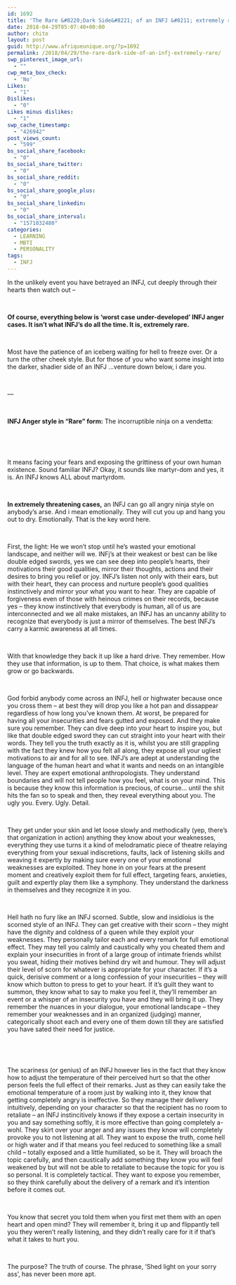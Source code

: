 ```yaml
---
id: 1692
title: 'The Rare &#8220;Dark Side&#8221; of an INFJ &#8211; extremely rare'
date: 2018-04-29T05:07:40+00:00
author: chito
layout: post
guid: http://www.afriqueunique.org/?p=1692
permalink: /2018/04/29/the-rare-dark-side-of-an-infj-extremely-rare/
swp_pinterest_image_url:
  - ""
cwp_meta_box_check:
  - 'No'
Likes:
  - "1"
Dislikes:
  - "0"
Likes minus dislikes:
  - "1"
swp_cache_timestamp:
  - "426942"
post_views_count:
  - "599"
bs_social_share_facebook:
  - "0"
bs_social_share_twitter:
  - "0"
bs_social_share_reddit:
  - "0"
bs_social_share_google_plus:
  - "0"
bs_social_share_linkedin:
  - "0"
bs_social_share_interval:
  - "1571032480"
categories:
  - LEARNING
  - MBTI
  - PERSONALITY
tags:
  - INFJ
---
```

In the unlikely event you have betrayed an INFJ, cut deeply through their hearts then watch out &#8211;

&nbsp;

<span class="fbUnderline"><strong>Of course, everything below is &#8216;worst case under-developed&#8217; INFJ anger cases. It isn&#8217;t what INFJ&#8217;s do all the time. It is, extremely rare.</strong></span>

&nbsp;

Most have the patience of an iceberg waiting for hell to freeze over. Or a turn the other cheek style. But for those of you who want some insight into the darker, shadier side of an INFJ &#8230;venture down below, i dare you.&nbsp;

&nbsp;

&#8212;

&nbsp;

**INFJ Anger style in &#8220;Rare&#8221; form:** The incorruptible ninja on a vendetta:

&nbsp;

&nbsp;

It means facing your fears and exposing the grittiness of your own human existence. Sound familiar INFJ? Okay, it sounds like martyr-dom and yes, it is. An INFJ knows ALL about martyrdom.

&nbsp;

**In extremely threatening cases,** an INFJ can go all angry ninja style on anybody&#8217;s arse. And i mean emotionally. They will cut you up and hang you out to dry. Emotionally. That is the key word here.&nbsp;

&nbsp;

First, the light: He we won&#8217;t stop until he&#8217;s wasted your emotional landscape, and neither will we. INFj&#8217;s at their weakest or best can be like double edged swords, yes we can see deep into people&#8217;s hearts, their motivations their good qualities, mirror their thoughts, actions and their desires to bring you relief or joy. INFJ&#8217;s listen not only with their ears, but with their heart, they can process and nurture people&#8217;s good qualities instinctively and mirror your what you want to hear. They are capable of forgiveness even of those with heinous crimes on their records, because yes &#8211; they know instinctively that everybody is human, all of us are interconnected and we all make mistakes, an INFJ has an uncanny ability to recognize that everybody is just a mirror of themselves. The best INFJ&#8217;s carry a karmic awareness at all times.&nbsp;

&nbsp;

With that knowledge they back it up like a hard drive. They remember. How they use that information, is up to them. That choice, is what makes them grow or go backwards.&nbsp;

&nbsp;

God forbid anybody come across an INFJ, hell or highwater because once you cross them &#8211; at best they will drop you like a hot pan and dissappear regardless of how long you&#8217;ve known them. At worst, be prepared for having all your insecurities and fears gutted and exposed. And they make sure you remember. They can dive deep into your heart to inspire you, but like that double edged sword they can cut straight into your heart with their words. They tell you the truth exactly as it is, whilst you are still grappling with the fact they knew how you felt all along, they expose all your ugliest motivations to air and for all to see. INFJ&#8217;s are adept at understanding the language of the human heart and what it wants and needs on an intangible level. They are expert emotional anthropologists. They understand boundaries and will not tell people how you feel, what is on your mind. This is because they know this information is precious, of course&#8230; until the shit hits the fan so to speak and then, they reveal everything about you. The ugly you. Every. Ugly. Detail.&nbsp;

&nbsp;

They get under your skin and let loose slowly and methodically (yep, there&#8217;s that organization in action) anything they know about your weaknesses, everything they use turns it a kind of melodramatic piece of theatre relaying everything from your sexual indiscretions, faults, lack of listening skills and weaving it expertly by making sure every one of your emotional weaknesses are exploited. They hone in on your fears at the present moment and creatively exploit them for full effect, targeting fears, anxieties, guilt and expertly play them like a symphony. They understand the darkness in themselves and they recognize it in you.&nbsp;

&nbsp;

Hell hath no fury like an INFJ scorned. Subtle, slow and insidioius is the scorned style of an INFJ. They can get creative with their scorn &#8211; they might have the dignity and coldness of a queen while they exploit your weaknesses. They personally tailor each and every remark for full emotional effect. They may tell you calmly and caustically why you cheated them and explain your insecurities in front of a large group of intimate friends whilst you sweat, hiding their motives behind dry wit and humour. They will adjust their level of scorn for whatever is appropriate for your character. If it&#8217;s a quick, derisive comment or a long confession of your insecurities &#8211; they will know which button to press to get to your heart. If it&#8217;s guilt they want to summon, they know what to say to make you feel it, they&#8217;ll remember an event or a whisper of an insecurity you have and they will bring it up. They remember the nuances in your dialogue, your emotional landscape &#8211; they remember your weaknesses and in an organized (judging) manner, categorically shoot each and every one of them down till they are satisfied you have sated their need for justice.&nbsp;

&nbsp;

&nbsp;

The scariness (or genius) of an INFJ however lies in the fact that they know how to adjust the temperature of their perceived hurt so that the other person feels the full effect of their remarks. Just as they can easily take the emotional temperature of a room just by walking into it, they know that getting completely angry is ineffective. So they manage their delivery intuitively, depending on your character so that the recipient has no room to retaliate &#8211; an INFJ instincitively knows if they expose a certain insecurity in you and say something softly, it is more effective than going completely a-wohl. They skirt over your anger and any issues they know will completely provoke you to not listening at all. They want to expose the truth, come hell or high water and if that means you feel reduced to something like a small child &#8211; totally exposed and a little humiliated, so be it. They will broach the topic carefully, and then caustically add something they know you will feel weakened by but will not be able to retaliate to because the topic for you is so personal. It is completely tactical. They want to expose you remember, so they think carefully about the delivery of a remark and it&#8217;s intention before it comes out.&nbsp;

&nbsp;

You know that secret you told them when you first met them with an open heart and open mind? They will remember it, bring it up and flippantly tell you they weren&#8217;t really listening, and they didn&#8217;t really care for it if that&#8217;s what it takes to hurt you.&nbsp;

&nbsp;

The purpose? The truth of course. The phrase, &#8216;Shed light on your sorry ass&#8217;, has never been more apt.&nbsp;

&nbsp;